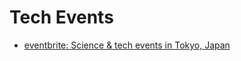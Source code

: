 # Tech Events

- [eventbrite: Science & tech events in Tokyo, Japan](https://www.eventbrite.com/d/japan--tokyo/science-and-tech--events/)

